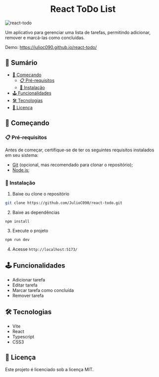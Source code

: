 <h1 align="center">React ToDo List</h1>

![react-todo](https://github.com/JulioC090/react-todo/assets/64113858/def8ad9c-a9ee-4c8a-9faa-269268a8dc12)

Um aplicativo para gerenciar uma lista de tarefas, permitindo adicionar, remover e marcá-las como concluídas.

Demo: https://julioc090.github.io/react-todo/

## 📕 Sumário
- [🚀 Começando](#🚀-começando)
  - [📋 Pré-requisitos](#📋-pré-requisitos)
  - [🔧 Instalação](#🔧-instalação)
- [🕹️ Funcionalidades](#🕹️-funcionalidades)
- [🛠️ Tecnologias](#🛠️-tecnologias)
- [📄 Licença](#📄-licença)

## 🚀 Começando

### 📋 Pré-requisitos
Antes de começar, certifique-se de ter os seguintes requisitos instalados em seu sistema:
- [Git](https://git-scm.com/) (opcional, mas recomendado para clonar o repositório);
- [Node.js](https://nodejs.org/en);

### 🔧 Instalação
1. Baixe ou clone o repositório

```bash
git clone https://github.com/JulioC090/react-todo.git
```

2. Baixe as dependências

```bash
npm install
```

3. Execute o projeto

```bash
npm run dev
```

4. Acesse `http://localhost:5173/`

## 🕹️ Funcionalidades
- Adicionar tarefa
- Editar tarefa
- Marcar tarefa como concluída
- Remover tarefa

## 🛠️ Tecnologias
- Vite
- React
- Typescript
- CSS3

## 📄 Licença
Este projeto é licenciado sob a licença MIT.
